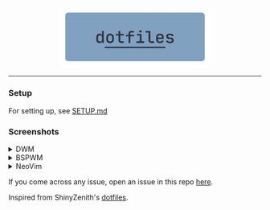 <p align=center>
  <img src="./.assets/dotfiles.png" alt=dotfiles width=60%>
</p>
<hr />

### Setup

For setting up, see [SETUP.md](./.assets/SETUP.md)

### Screenshots

<details><summary>DWM</summary>

![Alt text](./.assets/screenshots/ss2.png)

</details>

<details><summary>BSPWM</summary>

![Alt text](./.assets/screenshots/ss1.png)

</details>

<details><summary>NeoVim</summary>

![Alt text](./.assets/screenshots/ss3.png)

</details>

If you come across any issue, open an issue in this repo [here](https://github.com/Idlidev/.dotfiles/issues/new).

Inspired from ShinyZenith's [dotfiles](https://github.com/shinyzenith/old-xorg-dotfiles).
